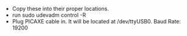 - Copy these into their proper locations.
- run sudo udevadm control -R
- Plug PICAXE cable in. It will be located at /dev/ttyUSB0. Baud Rate: 19200
